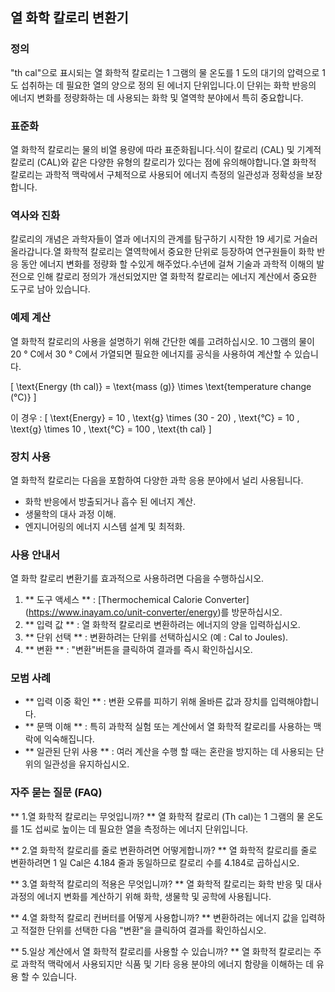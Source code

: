 ## 열 화학 칼로리 변환기

### 정의
"th cal"으로 표시되는 열 화학적 칼로리는 1 그램의 물 온도를 1 도의 대기의 압력으로 1도 섭취하는 데 필요한 열의 양으로 정의 된 에너지 단위입니다.이 단위는 화학 반응의 에너지 변화를 정량화하는 데 사용되는 화학 및 열역학 분야에서 특히 중요합니다.

### 표준화
열 화학적 칼로리는 물의 비열 용량에 따라 표준화됩니다.식이 칼로리 (CAL) 및 기계적 칼로리 (CAL)와 같은 다양한 유형의 칼로리가 있다는 점에 유의해야합니다.열 화학적 칼로리는 과학적 맥락에서 구체적으로 사용되어 에너지 측정의 일관성과 정확성을 보장합니다.

### 역사와 진화
칼로리의 개념은 과학자들이 열과 에너지의 관계를 탐구하기 시작한 19 세기로 거슬러 올라갑니다.열 화학적 칼로리는 열역학에서 중요한 단위로 등장하여 연구원들이 화학 반응 동안 에너지 변화를 정량화 할 수있게 해주었다.수년에 걸쳐 기술과 과학적 이해의 발전으로 인해 칼로리 정의가 개선되었지만 열 화학적 칼로리는 에너지 계산에서 중요한 도구로 남아 있습니다.

### 예제 계산
열 화학적 칼로리의 사용을 설명하기 위해 간단한 예를 고려하십시오. 10 그램의 물이 20 ° C에서 30 ° C에서 가열되면 필요한 에너지를 공식을 사용하여 계산할 수 있습니다.

\[ \text{Energy (th cal)} = \text{mass (g)} \times \text{temperature change (°C)} \]

이 경우 :
\[ \text{Energy} = 10 \, \text{g} \times (30 - 20) \, \text{°C} = 10 \, \text{g} \times 10 \, \text{°C} = 100 \, \text{th cal} \]

### 장치 사용
열 화학적 칼로리는 다음을 포함하여 다양한 과학 응용 분야에서 널리 사용됩니다.
- 화학 반응에서 방출되거나 흡수 된 에너지 계산.
- 생물학의 대사 과정 이해.
- 엔지니어링의 에너지 시스템 설계 및 최적화.

### 사용 안내서
열 화학 칼로리 변환기를 효과적으로 사용하려면 다음을 수행하십시오.
1. ** 도구 액세스 ** : [Thermochemical Calorie Converter] (https://www.inayam.co/unit-converter/energy)를 방문하십시오.
2. ** 입력 값 ** : 열 화학적 칼로리로 변환하려는 에너지의 양을 입력하십시오.
3. ** 단위 선택 ** : 변환하려는 단위를 선택하십시오 (예 : Cal to Joules).
4. ** 변환 ** : "변환"버튼을 클릭하여 결과를 즉시 확인하십시오.

### 모범 사례
- ** 입력 이중 확인 ** : 변환 오류를 피하기 위해 올바른 값과 장치를 입력해야합니다.
- ** 문맥 이해 ** : 특히 과학적 실험 또는 계산에서 열 화학적 칼로리를 사용하는 맥락에 익숙해집니다.
- ** 일관된 단위 사용 ** : 여러 계산을 수행 할 때는 혼란을 방지하는 데 사용되는 단위의 일관성을 유지하십시오.

### 자주 묻는 질문 (FAQ)

** 1.열 화학적 칼로리는 무엇입니까? **
열 화학적 칼로리 (Th cal)는 1 그램의 물 온도를 1도 섭씨로 높이는 데 필요한 열을 측정하는 에너지 단위입니다.

** 2.열 화학적 칼로리를 줄로 변환하려면 어떻게합니까? **
열 화학적 칼로리를 줄로 변환하려면 1 일 Cal은 4.184 줄과 동일하므로 칼로리 수를 4.184로 곱하십시오.

** 3.열 화학적 칼로리의 적용은 무엇입니까? **
열 화학적 칼로리는 화학 반응 및 대사 과정의 에너지 변화를 계산하기 위해 화학, 생물학 및 공학에 사용됩니다.

** 4.열 화학적 칼로리 컨버터를 어떻게 사용합니까? **
변환하려는 에너지 값을 입력하고 적절한 단위를 선택한 다음 "변환"을 클릭하여 결과를 확인하십시오.

** 5.일상 계산에서 열 화학적 칼로리를 사용할 수 있습니까? **
열 화학적 칼로리는 주로 과학적 맥락에서 사용되지만 식품 및 기타 응용 분야의 에너지 함량을 이해하는 데 유용 할 수 있습니다.